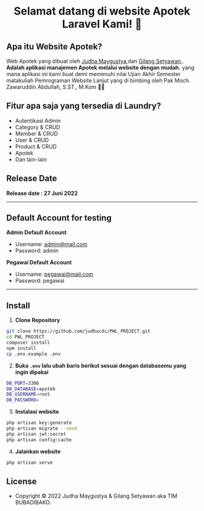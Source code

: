 <h1 align="center">Selamat datang di website Apotek Laravel Kami! 👋</h1>

## Apa itu Website Apotek?

Web Apotek yang dibuat oleh <a href="https://github.com/judhacdc"> Judha Maygustya </a> dan <a href="https://github.com/setyawan1234"> Gilang Setyawan </a>. **Adalah aplikasi manajemen Apotek melalui website dengan mudah.** yang mana aplikasi ini kami buat demi memenuhi nilai Ujian Akhir Semester matakuliah Pemrograman Website Lanjut yang di bimbing oleh Pak Moch. Zawaruddin Abdullah, S.ST., M.Kom  👋👋

## Fitur apa saja yang tersedia di Laundry?

-   Autentikasi Admin
-   Category & CRUD
-   Member & CRUD
-   User & CRUD
-   Product & CRUD
-   Apotek
-   Dan lain-lain

## Release Date

**Release date : 27 Juni 2022**


---

## Default Account for testing

**Admin Default Account**

-   Username: admin@mail.com
-   Password: admin

**Pegawai Default Account**

-   Username: pegawai@mail.com
-   Password: pegawai

---

## Install

1. **Clone Repository**

```bash
git clone https://github.com/judhacdc/PWL_PROJECT.git
cd PWL_PROJECT
composer install
npm install
cp .env.example .env
```

2. **Buka `.env` lalu ubah baris berikut sesuai dengan databasemu yang ingin dipakai**

```bash
DB_PORT=3306
DB_DATABASE=apotek
DB_USERNAME=root
DB_PASSWORD=
```

3. **Instalasi website**

```bash
php artisan key:generate
php artisan migrate --seed
php artisan jwt:secret
php artisan config:cache
```

4. **Jalankan website**

```bash
php artisan serve
```

## License

-   Copyright © 2022 Judha Maygustya & Gilang Setyawan aka TIM BUBADIBAKO.
